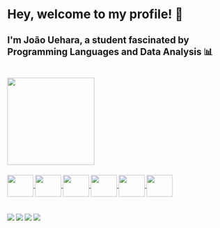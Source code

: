 # Hey, welcome to my profile! 👋
## I'm João Uehara, a student fascinated by Programming Languages ​​and Data Analysis 📊 <h1>
<div>
  <a href="https://githu.com/JoaoPedroUehara">
  <img height="200em" src="https://github-readme-stats.vercel.app/api?username=JoaoPedroUehara&show_icons=true&theme=blue-green"/>
</div>
    
###

<div>
  <img align="center" height="50" width="60" src="https://cdn.jsdelivr.net/gh/devicons/devicon@latest/icons/python/python-original.svg"/>
  <img align="center" height="50" width="60" src="https://cdn.jsdelivr.net/gh/devicons/devicon@latest/icons/azuresqldatabase/azuresqldatabase-original.svg"/>  
  <img align="center" height="50" width="60" src="https://cdn.jsdelivr.net/gh/devicons/devicon@latest/icons/html5/html5-original.svg"/>
  <img align="center" height="50" width="60" src="https://cdn.jsdelivr.net/gh/devicons/devicon@latest/icons/css3/css3-original.svg"/>
  <img align="center" height="50" width="60" src="https://cdn.jsdelivr.net/gh/devicons/devicon@latest/icons/javascript/javascript-original.svg"/>
  <img align="center" height="50" width="60" src="https://cdn.jsdelivr.net/gh/devicons/devicon@latest/icons/java/java-original.svg"/>          
</div>

#





<div>
  <a href="https://t.me/JoaoUehara" target="_blank"><img src="https://img.shields.io/badge/Telegram-2CA5E0?style=for-the-badge&logo=telegram&logoColor=white" target="_blank"></a>
  <a href="https://instagram.com/_jpuehara" target="_blank"><img src="https://img.shields.io/badge/-Instagram-%23E4405F?style=for-the-badge&logo=instagram&logoColor=white" target="_blank"></a>
  <a href = "ueharanegocios@gmail.com"><img src="https://img.shields.io/badge/-Gmail-%23333?style=for-the-badge&logo=gmail&logoColor=white" target="_blank"></a>
  <a href="www.linkedin.com/in/joão-pedro-uehara-8b183628b" target="_blank"><img src="https://img.shields.io/badge/-LinkedIn-%230077B5?style=for-the-badge&logo=linkedin&logoColor=white" target="_blank">
</div>

